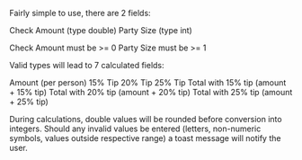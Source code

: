 Fairly simple to use, there are 2 fields:

Check Amount (type double)
Party Size (type int)

Check Amount must be >= 0
Party Size must be >= 1

Valid types will lead to 7 calculated fields:

Amount (per person)
15% Tip
20% Tip
25% Tip
Total with 15% tip (amount + 15% tip)
Total with 20% tip (amount + 20% tip)
Total with 25% tip (amount + 25% tip)

During calculations, double values will be rounded before conversion into integers.
Should any invalid values be entered (letters, non-numeric symbols, values outside respective range) a toast message will notify the user.
